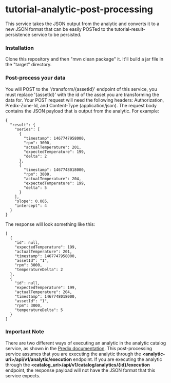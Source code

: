 # tutorial-analytic-post-processing
This service takes the JSON output from the analytic and converts it to a new JSON format that can be easily POSTed to the tutorial-result-persistence service to be persisted.

### Installation
Clone this repository and then "mvn clean package" it.  It'll build a jar file in the "target" directory.

### Post-process your data
You will POST to the '/transform/{assetId}' endpoint of this service, you must replace '{assetId}' with the id of the asset you are transforming the data for. Your POST request will need the following headers: Authorization, Predix-Zone-Id, and Content-Type (application/json).  The request body contains the JSON payload that is output from the analytic.  For example:
```
{
  "result": {
    "series": [
      {
        "timestamp": 1467747958000,
        "rpm": 3000,
        "actualTemperature": 201,
        "expectedTemperature": 199,
        "delta": 2
      },
      {
        "timestamp": 1467748018000,
        "rpm": 3000,
        "actualTemperature": 204,
        "expectedTemperature": 199,
        "delta": 5
      }
    ],
    "slope": 0.065,
    "intercept": 4
  }
}
```

The response will look something like this:
```
[
  {
    "id": null,
    "expectedTemperature": 199,
    "actualTemperature": 201,
    "timestamp": 1467747958000,
    "assetId": "1",
    "rpm": 3000,
    "temperatureDelta": 2
  },
  {
    "id": null,
    "expectedTemperature": 199,
    "actualTemperature": 204,
    "timestamp": 1467748018000,
    "assetId": "1",
    "rpm": 3000,
    "temperatureDelta": 5
  }
]
```

### Important Note
There are two different ways of executing an analytic in the analytic catalog service, as shown in the
[Predix documentation](https://www.predix.io/docs/#A5cFZF2V). This post-processing service assumes that you are
executing the analytic through the **\<analytic-uri\>/api/v1/analytic/execution** endpoint. If you are executing the
analytic through the **\<catalog_uri\>/api/v1/catalog/analytics/{id}/execution** endpoint, the response payload will
not have the JSON format that this service expects.



